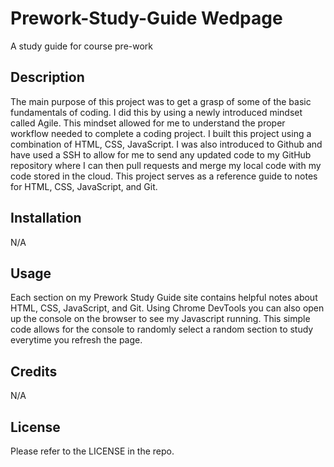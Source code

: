 # Prework-Study-Guide Wedpage
A study guide for course pre-work

## Description

The main purpose of this project was to get a grasp of some of the basic fundamentals of coding. I did this by using a newly introduced mindset called Agile. This mindset allowed for me to understand the proper workflow needed to complete a coding project. I built this project using a combination of HTML, CSS, JavaScript. I was also introduced to Github and have used a SSH to allow for me to send any updated code to my GitHub repository where I can then pull requests and merge my local code with my code stored in the cloud. This project serves as a reference guide to notes for HTML, CSS, JavaScript, and Git. 

## Installation

N/A

## Usage

Each section on my Prework Study Guide site contains helpful notes about HTML, CSS, JavaScript, and Git. Using Chrome DevTools you can also open up the console on the browser to see my Javascript running. This simple code allows for the console to randomly select a random section to study everytime you refresh the page. 

## Credits

N/A

## License

Please refer to the LICENSE in the repo.